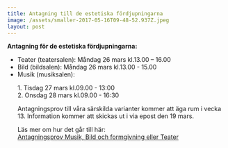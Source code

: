 ```yaml
---
title: Antagning till de estetiska fördjupningarna
image: /assets/smaller-2017-05-16T09-48-52.937Z.jpeg
layout: post
---
```

 
<b>Antagning för de estetiska fördjupningarna:</b>

<ul>
  <li>Teater (teatersalen):                  Måndag 26 mars kl.13.00 – 16.00</li>
 
  <li>Bild (bildsalen):                      Måndag 26 mars kl.13.00 - 15.00</li>
 
  <li>Musik (musiksalen):
 
<p>
1. Tisdag 27 mars kl.09.00 - 13:00<br>
2. Onsdag 28 mars kl.09.00 - 16:30<br>
</p>

<p> 
Antagningsprov till våra särskilda varianter kommer att äga rum i vecka 13. Information kommer att skickas ut i via epost den 19 mars.<br>


Läs mer om hur det går till här:<br>
<a href="https://www.dagy.danderyd.se/nyheter/antagningsprov-musik-bild-och-formgivning-eller-teater">Antagningsprov Musik, Bild och formgivning eller Teater</a>
</p>
